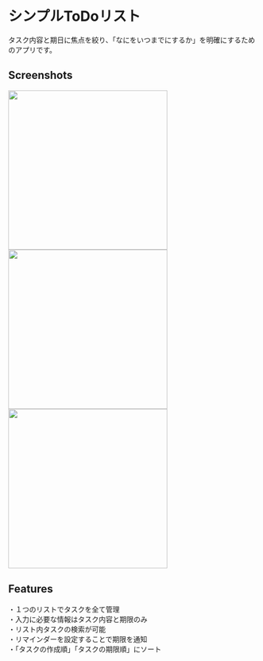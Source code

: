 # シンプルToDoリスト
タスク内容と期日に焦点を絞り、「なにをいつまでにするか」を明確にするためのアプリです。
## Screenshots
<img src="https://user-images.githubusercontent.com/87401291/126035602-60714f79-822c-4e6a-9571-a60462a6b80f.png" width="320px"> <img src="https://user-images.githubusercontent.com/87401291/126035778-a021dc95-8014-49de-9833-f5f2de68ea5b.png" width="320px"> <img src="https://user-images.githubusercontent.com/87401291/126035810-64c186cf-5200-48c3-9e07-1340bed53541.png" width="320px">
## Features
・１つのリストでタスクを全て管理  
・入力に必要な情報はタスク内容と期限のみ  
・リスト内タスクの検索が可能  
・リマインダーを設定することで期限を通知  
・「タスクの作成順」「タスクの期限順」にソート  
